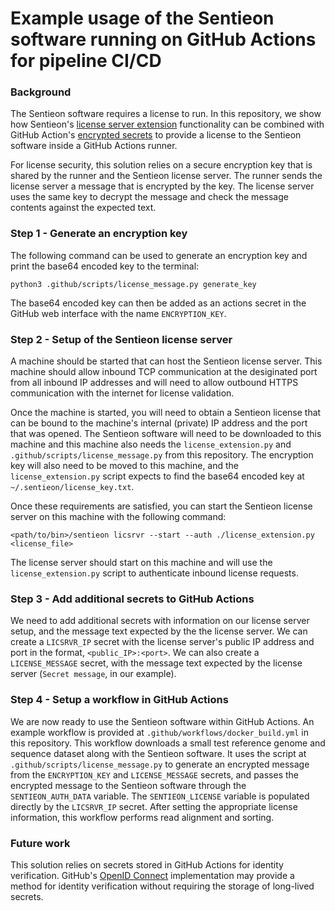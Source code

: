 # Example usage of the Sentieon software running on GitHub Actions for pipeline CI/CD

### Background

The Sentieon software requires a license to run. In this repository, we show how Sentieon's [license server extension](https://support.sentieon.com/appnotes/license_server/) functionality can be combined with GitHub Action's [encrypted secrets](https://docs.github.com/en/actions/security-guides/encrypted-secrets) to provide a license to the Sentieon software inside a GitHub Actions runner.

For license security, this solution relies on a secure encryption key that is shared by the runner and the Sentieon license server. The runner sends the license server a message that is encrypted by the key. The license server uses the same key to decrypt the message and check the message contents against the expected text.

### Step 1 - Generate an encryption key

The following command can be used to generate an encryption key and print the base64 encoded key to the terminal:
```
python3 .github/scripts/license_message.py generate_key
```

The base64 encoded key can then be added as an actions secret in the GitHub web interface with the name `ENCRYPTION_KEY`.

### Step 2 - Setup of the Sentieon license server

A machine should be started that can host the Sentieon license server. This machine should allow inbound TCP communication at the desiginated port from all inbound IP addresses and will need to allow outbound HTTPS communication with the internet for license validation.

Once the machine is started, you will need to obtain a Sentieon license that can be bound to the machine's internal (private) IP address and the port that was opened. The Sentieon software will need to be downloaded to this machine and this machine also needs the `license_extension.py` and `.github/scripts/license_message.py` from this repository. The encryption key will also need to be moved to this machine, and the `license_extension.py` script expects to find the base64 encoded key at `~/.sentieon/license_key.txt`.

Once these requirements are satisfied, you can start the Sentieon license server on this machine with the following command:
```
<path/to/bin>/sentieon licsrvr --start --auth ./license_extension.py <license_file>
```
The license server should start on this machine and will use the `license_extension.py` script to authenticate inbound license requests.

### Step 3 - Add additional secrets to GitHub Actions

We need to add additional secrets with information on our license server setup, and the message text expected by the the license server. We can create a `LICSRVR_IP` secret with the license server's public IP address and port in the format, `<public_IP>:<port>`. We can also create a `LICENSE_MESSAGE` secret, with the message text expected by the license server (`Secret message`, in our example).

### Step 4 - Setup a workflow in GitHub Actions

We are now ready to use the Sentieon software within GitHub Actions. An example workflow is provided at `.github/workflows/docker_build.yml` in this repository. This workflow downloads a small test reference genome and sequence dataset along with the Sentieon software. It uses the script at `.github/scripts/license_message.py` to generate an encrypted message from the `ENCRYPTION_KEY` and `LICENSE_MESSAGE` secrets, and passes the encrypted message to the Sentieon software through the `SENTIEON_AUTH_DATA` variable. The `SENTIEON_LICENSE` variable is populated directly by the `LICSRVR_IP` secret. After setting the appropriate license information, this workflow performs read alignment and sorting.

### Future work

This solution relies on secrets stored in GitHub Actions for identity verification. GitHub's [OpenID Connect](https://docs.github.com/en/actions/deployment/security-hardening-your-deployments/about-security-hardening-with-openid-connect) implementation may  provide a method for identity verification without requiring the storage of long-lived secrets.
